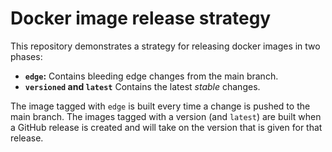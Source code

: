 # Docker image release strategy

This repository demonstrates a strategy for releasing docker images in two phases:

- **`edge`:** Contains bleeding edge changes from the main branch.
- **`versioned` and `latest`** Contains the latest _stable_ changes.

The image tagged with `edge` is built every time a change is pushed to the main branch. The images tagged with a version (and `latest`) are built when a GitHub release is created and will take on the version that is given for that release.
